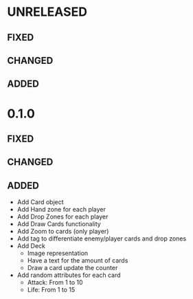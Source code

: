 # UNRELEASED

## FIXED

## CHANGED

## ADDED

# 0.1.0

## FIXED

## CHANGED

## ADDED
- Add Card object
- Add Hand zone for each player
- Add Drop Zones for each player
- Add Draw Cards functionality
- Add Zoom to cards (only player)
- Add tag to differentiate enemy/player cards and drop zones
- Add Deck
    - Image representation
    - Have a text for the amount of cards
    - Draw a card update the counter
- Add random attributes for each card
    - Attack: From 1 to 10
    - Life: From 1 to 15